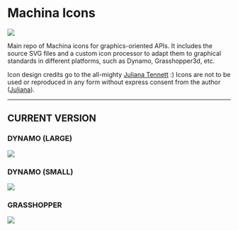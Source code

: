 # Machina Icons

![](https://github.com/RobotExMachina/Machina-Icons/blob/master/svg_processor/contacts/MachinaIcons_Generic.png)

Main repo of Machina icons for graphics-oriented APIs. It includes the source SVG files and a custom icon processor to adapt them to graphical standards in different platforms, such as Dynamo, Grasshopper3d, etc.   

Icon design credits go to the all-mighty [Juliana Tennett](https://github.com/JulianaTennett) :) Icons are not to be used or reproduced in any form without express consent from the author ([Juliana](https://github.com/JulianaTennett)).

---
## CURRENT VERSION

### DYNAMO (LARGE)
![](https://github.com/RobotExMachina/Machina-Icons/blob/master/svg_processor/contacts/MachinaIcons_Dynamo_Large.png)

### DYNAMO (SMALL)
![](https://github.com/RobotExMachina/Machina-Icons/blob/master/svg_processor/contacts/MachinaIcons_Dynamo_Small.png)

### GRASSHOPPER
![](https://github.com/RobotExMachina/Machina-Icons/blob/master/svg_processor/contacts/MachinaIcons_Grasshopper.png)

